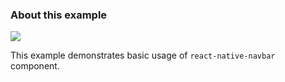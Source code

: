 ### About this example
<img src='http://oi59.tinypic.com/29fv3lx.jpg' />

This example demonstrates basic usage of `react-native-navbar` component.
